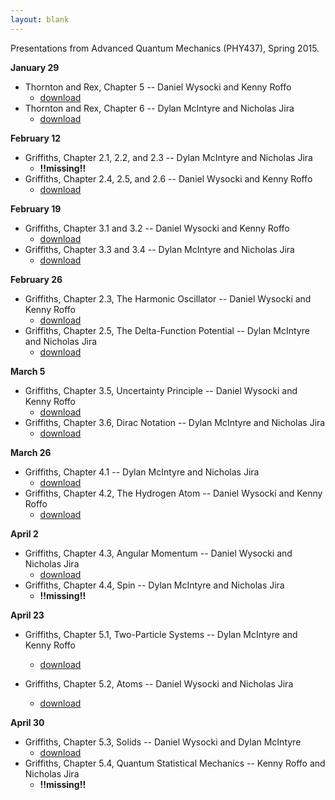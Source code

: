 ```yaml
---
layout: blank
---
```


Presentations from Advanced Quantum Mechanics (PHY437), Spring 2015.

**January 29**

- Thornton and Rex, Chapter 5 -- Daniel Wysocki and Kenny Roffo
    - [download]({{site.baseurl}}/assets/presentations/threx_ch5/threx_ch5.pdf)
- Thornton and Rex, Chapter 6 -- Dylan McIntyre and Nicholas Jira
    - [download]({{site.baseurl}}/assets/presentations/Chapter_6_presentation.pptx)


**February 12**

- Griffiths, Chapter 2.1, 2.2, and 2.3 -- Dylan McIntyre and Nicholas Jira
    - **!!missing!!**
- Griffiths, Chapter 2.4, 2.5, and 2.6 -- Daniel Wysocki and Kenny Roffo
    - [download]({{site.baseurl}}/assets/presentations/griffiths_ch2/griffiths_ch2.pdf)


**February 19**

- Griffiths, Chapter 3.1 and 3.2 -- Daniel Wysocki and Kenny Roffo
    - [download]({{site.baseurl}}/assets/presentations/griffiths_ch3/griffiths_ch3.pdf)
- Griffiths, Chapter 3.3 and 3.4 -- Dylan McIntyre and Nicholas Jira
    - [download]({{site.baseurl}}/assets/presentations/aqm_presentation_33_34.pptx)


**February 26**

- Griffiths, Chapter 2.3, The Harmonic Oscillator -- Daniel Wysocki and Kenny Roffo
    - [download]({{site.baseurl}}/assets/presentations/griffiths_qho/griffiths_qho.pdf)
- Griffiths, Chapter 2.5, The Delta-Function Potential -- Dylan McIntyre and Nicholas Jira
    - [download]({{site.baseurl}}/assets/presentations/aqm_pre_deltafunction.pptx)


**March 5**

- Griffiths, Chapter 3.5, Uncertainty Principle -- Daniel Wysocki and Kenny Roffo
    - [download]({{site.baseurl}}/assets/presentations/griffiths_up/griffiths_up.pdf)
- Griffiths, Chapter 3.6, Dirac Notation -- Dylan McIntyre and Nicholas Jira
    - [download]({{site.baseurl}}/assets/presentations/aqm_pre_3_6.pdf)



**March 26**

- Griffiths, Chapter 4.1 -- Dylan McIntyre and Nicholas Jira
    - [download]({{site.baseurl}}/assets/presentations/chpt_4_presentation.pdf)
- Griffiths, Chapter 4.2, The Hydrogen Atom -- Daniel Wysocki and Kenny Roffo
    - [download]({{site.baseurl}}/assets/presentations/griffiths_hatom/griffiths_hatom.pdf)


**April 2**

- Griffiths, Chapter 4.3, Angular Momentum -- Daniel Wysocki and Nicholas Jira
    - [download]({{site.baseurl}}/assets/presentations/griffiths_angular_momentum/griffiths_angular_momentum.pdf)
- Griffiths, Chapter 4.4, Spin -- Dylan McIntyre and Nicholas Jira
    - **!!missing!!**




**April 23**


- Griffiths, Chapter 5.1, Two-Particle Systems -- Dylan McIntyre and Kenny Roffo
    - [download]({{site.baseurl}}/assets/presentations/griffiths_2ps.pdf)

- Griffiths, Chapter 5.2, Atoms -- Daniel Wysocki and Nicholas Jira
    - [download]({{site.baseurl}}/assets/presentations/griffiths_atoms/griffiths_atoms.pdf)




**April 30**

- Griffiths, Chapter 5.3, Solids -- Daniel Wysocki and Dylan McIntyre
    - [download]({{site.baseurl}}/assets/presentations/griffiths_solids/griffiths_solids.pdf)
- Griffiths, Chapter 5.4, Quantum Statistical Mechanics -- Kenny Roffo and Nicholas Jira
    - **!!missing!!**

